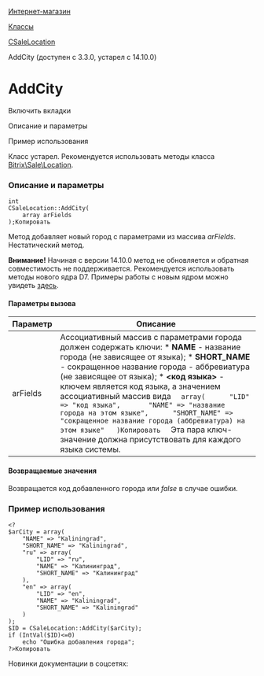 [Интернет-магазин](/api_help/sale/index.php)

[Классы](/api_help/sale/classes/index.php)

[CSaleLocation](/api_help/sale/classes/csalelocation/index.php)

AddCity (доступен с 3.3.0, устарел с 14.10.0)

AddCity
=======

Включить вкладки

Описание и параметры

Пример использования

Класс устарел. Рекомендуется использовать методы класса [Bitrix\Sale\Location](https://dev.1c-bitrix.ru/api_d7/bitrix/sale/classes/location/index.php).

### Описание и параметры

```
int
CSaleLocation::AddCity(
	array arFields
);Копировать
```

Метод добавляет новый город с параметрами из массива  *arFields*. Нестатический метод.

**Внимание!** Начиная с версии 14.10.0 метод не обновляется и обратная совместимость не поддерживается. Рекомендуется использовать методы нового ядра D7. Примеры работы с новым ядром можно увидеть [здесь](https://dev.1c-bitrix.ru/learning/course/index.php?COURSE_ID=43&LESSON_ID=3570).

#### Параметры вызова

| Параметр | Описание |
| --- | --- |
| arFields | Ассоциативный массив с параметрами города должен содержать ключи:  * **NAME** - название города (не зависящее от языка); * **SHORT\_NAME** - сокращенное название города - аббревиатура (не зависящее от языка); * **<код языка>** - ключем является код языка, а значением ассоциативный массив вида    ```   array(   	"LID" => "код языка",   	"NAME" => "название города на этом языке",   	"SHORT_NAME" => "сокращенное название города (аббревиатура) на этом языке"   )Копировать   ```    Эта пара ключ-значение должна присутствовать для каждого языка системы. |

#### Возвращаемые значения

Возвращается код добавленного города или *false* в случае ошибки.

### Пример использования

```
<?
$arCity = array(
	"NAME" => "Kaliningrad",
	"SHORT_NAME" => "Kaliningrad",
	"ru" => array(
		"LID" => "ru",
		"NAME" => "Калининград",
		"SHORT_NAME" => "Калининград"
	),
	"en" => array(
		"LID" => "en",
		"NAME" => "Kaliningrad",
		"SHORT_NAME" => "Kaliningrad"
	)
);
$ID = CSaleLocation::AddCity($arCity);
if (IntVal($ID)<=0)
	echo "Ошибка добавления города";
?>Копировать
```

Новинки документации в соцсетях:
